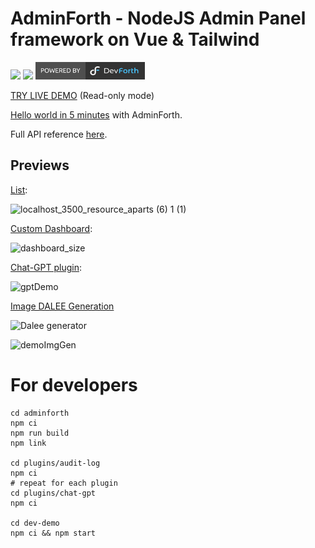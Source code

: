 # AdminForth - NodeJS Admin Panel framework on Vue & Tailwind


<a href="https://adminforth.dev"><img src="https://img.shields.io/badge/website-adminforth.dev-blue" style="height:24px"/></a> <a href="https://adminforth.dev"><img src="https://img.shields.io/npm/dw/adminforth" style="height:24px"/></a> <a href="https://devforth.io"><img src="https://raw.githubusercontent.com/devforth/OnLogs/e97944fffc24fec0ce2347b205c9bda3be8de5c5/.assets/df_powered_by.svg" style="height:28px"/></a>


[TRY LIVE DEMO](https://demo.adminforth.dev/)  (Read-only mode)

[Hello world in 5 minutes](https://adminforth.dev/docs/tutorial/gettingStarted) with AdminForth.

Full API reference [here](https://adminforth.dev/docs/api/).

## Previews

[List](https://adminforth.dev/docs/tutorial/gettingStarted):

![localhost_3500_resource_aparts (6) 1 (1)](https://github.com/user-attachments/assets/ba7fd3f1-b080-48f7-a96f-29e5dbc83f3a)

[Custom Dashboard](https://adminforth.dev/docs/tutorial/Customization/customPages):

![dashboard_size](https://github.com/user-attachments/assets/9aa716a2-79f5-464d-8cdd-f53f28684315)

[Chat-GPT plugin](https://adminforth.dev/docs/tutorial/Plugins/chat-gpt):

![gptDemo](https://github.com/user-attachments/assets/cfa17cbd-3a53-4725-ab46-53c7c7666028)


[Image DALEE Generation](https://adminforth.dev/docs/tutorial/Plugins/upload/#image-generation)

![Dalee generator](https://adminforth.dev/assets/images/demoImgGen-d19e5bc5d448914c2b6775316283c4ac.gif)

![demoImgGen](https://github.com/user-attachments/assets/b923e044-7e29-46ff-ab91-eeca5eee2b0a)

# For developers

```
cd adminforth
npm ci
npm run build
npm link

cd plugins/audit-log
npm ci
# repeat for each plugin
cd plugins/chat-gpt
npm ci

cd dev-demo
npm ci && npm start
```

